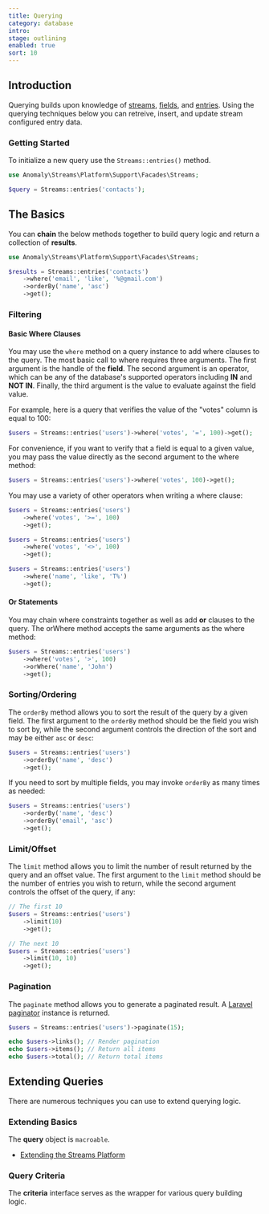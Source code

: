 ```yaml
---
title: Querying
category: database
intro: 
stage: outlining
enabled: true
sort: 10
---
```


## Introduction

Querying builds upon knowledge of [streams](streams), [fields](fields), and [entries](entries). Using the querying techniques below you can retreive, insert, and update stream configured entry data.

### Getting Started

To initialize a new query use the `Streams::entries()` method.

```php
use Anomaly\Streams\Platform\Support\Facades\Streams;

$query = Streams::entries('contacts');
```

## The Basics

You can **chain** the below methods together to build query logic and return a collection of **results**.

```php
use Anomaly\Streams\Platform\Support\Facades\Streams;

$results = Streams::entries('contacts')
    ->where('email', 'like', '%@gmail.com')
    ->orderBy('name', 'asc')
    ->get();
```

### Filtering

#### Basic Where Clauses

You may use the `where` method on a query instance to add where clauses to the query. The most basic call to where requires three arguments. The first argument is the handle of the **field**. The second argument is an operator, which can be any of the database's supported operators including **IN** and **NOT IN**. Finally, the third argument is the value to evaluate against the field value.

For example, here is a query that verifies the value of the "votes" column is equal to 100:

```php
$users = Streams::entries('users')->where('votes', '=', 100)->get();
```

For convenience, if you want to verify that a field is equal to a given value, you may pass the value directly as the second argument to the where method:

```php
$users = Streams::entries('users')->where('votes', 100)->get();
```

You may use a variety of other operators when writing a where clause:

```php
$users = Streams::entries('users')
    ->where('votes', '>=', 100)
    ->get();

$users = Streams::entries('users')
    ->where('votes', '<>', 100)
    ->get();

$users = Streams::entries('users')
    ->where('name', 'like', 'T%')
    ->get();
```

#### Or Statements

You may chain where constraints together as well as add **or** clauses to the query. The orWhere method accepts the same arguments as the where method:

```php
$users = Streams::entries('users')
    ->where('votes', '>', 100)
    ->orWhere('name', 'John')
    ->get();
```

### Sorting/Ordering

The `orderBy` method allows you to sort the result of the query by a given field. The first argument to the `orderBy` method should be the field you wish to sort by, while the second argument controls the direction of the sort and may be either `asc` or `desc`:

```php
$users = Streams::entries('users')
    ->orderBy('name', 'desc')
    ->get();
```

If you need to sort by multiple fields, you may invoke `orderBy` as many times as needed:

```php
$users = Streams::entries('users')
    ->orderBy('name', 'desc')
    ->orderBy('email', 'asc')
    ->get();
```

### Limit/Offset

The `limit` method allows you to limit the number of result returned by the query and an offset value. The first argument to the `limit` method should be the number of entries you wish to return, while the second argument controls the offset of the query, if any:

```php
// The first 10
$users = Streams::entries('users')
    ->limit(10)
    ->get();

// The next 10
$users = Streams::entries('users')
    ->limit(10, 10)
    ->get();
```

### Pagination

The `paginate` method allows you to generate a paginated result. A [Laravel paginator](https://laravel.com/docs/pagination) instance is returned.

```php
$users = Streams::entries('users')->paginate(15);

echo $users->links(); // Render pagination
echo $users->items(); // Return all items
echo $users->total(); // Return total items
```

## Extending Queries

There are numerous techniques you can use to extend querying logic.

### Extending Basics

The **query** object is `macroable`.

- [Extending the Streams Platform](extending)

### Query Criteria

The **criteria** interface serves as the wrapper for various query building logic.
